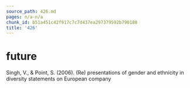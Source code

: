 ```yaml
---
source_path: 426.md
pages: n/a-n/a
chunk_id: b51a451c42f917c7c7d437ea297379592b790188
title: '426'
---
```

# future

Singh, V., & Point, S. (2006). (Re) presentations of gender and ethnicity in diversity statements on European company
